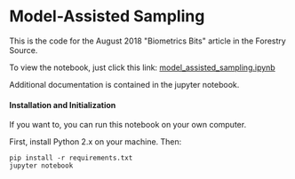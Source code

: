 # Model-Assisted Sampling

This is the code for the August 2018 "Biometrics Bits" article in the Forestry Source.

To view the notebook, just click this link:
[model_assisted_sampling.ipynb](model_assisted_sampling.ipynb)

Additional documentation is contained in the jupyter notebook.

#### Installation and Initialization

If you want to, you can run this notebook on your own computer.

First, install Python 2.x on your machine.  Then:

```
pip install -r requirements.txt
jupyter notebook
```
